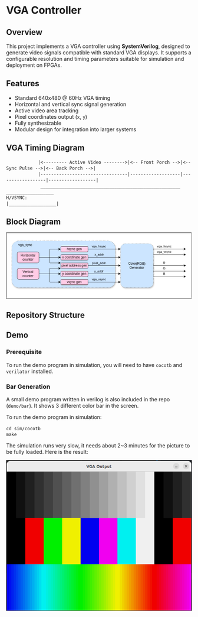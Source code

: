 # VGA Controller

## Overview

This project implements a VGA controller using **SystemVerilog**, designed to generate video signals compatible with standard VGA displays. It supports a configurable resolution and timing parameters suitable for simulation and deployment on FPGAs.

## Features

- Standard 640x480 @ 60Hz VGA timing
- Horizontal and vertical sync signal generation
- Active video area tracking
- Pixel coordinates output (`x`, `y`)
- Fully synthesizable
- Modular design for integration into larger systems

## VGA Timing Diagram

```
            |<--------- Active Video -------->|<-- Front Porch -->|<-- Sync Pulse -->|<-- Back Porch -->|
            |---------------------------------|-------------------|------------------|------------------|
             _____________________________________________________                    __________________
H/VSYNC:                                                          |__________________|
```

## Block Diagram

![Block diagram](./doc/assets/vga_sync.drawio.png)

## Repository Structure

## Demo

### Prerequisite

To run the demo program in simulation, you will need to have `cocotb` and `verilator` installed.

### Bar Generation

A small demo program written in verilog is also included in the repo (`demo/bar`). It shows 3 different color bar in the screen.

To run the demo program in simulation:

```shell
cd sim/cocotb
make
```

The simulation runs very slow, it needs about 2~3 minutes for the picture to be fully loaded. Here is the result:

![demo](./doc/assets/demo.png)




